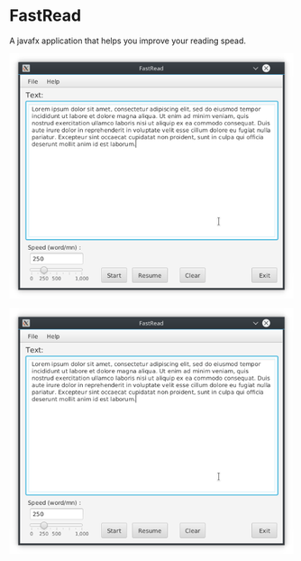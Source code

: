 # FastRead
A javafx application that helps you improve your reading spead.

![Main window](pictures/pic-1.png)

![Reading window](pictures/pic-1.png)
